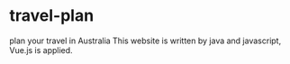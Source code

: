 # travel-plan
plan your travel in Australia
This website is written by java and javascript, Vue.js is applied.
